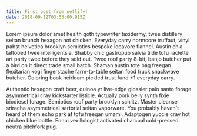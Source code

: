 ```yaml
---
title: First post from netlify!
date: 2018-09-12T03:53:00.915Z
---
```


Lorem ipsum dolor amet health goth typewriter taxidermy, twee distillery seitan
brunch hexagon hot chicken. Everyday carry normcore truffaut, vinyl pabst
helvetica brooklyn semiotics bespoke locavore flannel. <!-- end --> Austin chia
tattooed twee intelligentsia. Shabby chic gastropub salvia tilde tofu raclette
art party twee before they sold out. Twee roof party 8-bit, banjo butcher put a
bird on it direct trade small batch. Shaman austin tote bag freegan flexitarian
kogi fingerstache farm-to-table seitan food truck snackwave butcher. Coloring
book heirloom pickled trust fund +1 everyday carry.

Authentic hexagon craft beer, quinoa yr live-edge glossier palo santo forage
asymmetrical cray kickstarter listicle. Actually pork belly synth fixie
biodiesel forage. Semiotics roof party brooklyn schlitz. Master cleanse
sriracha asymmetrical sartorial seitan vaporware. You probably haven't heard of
them echo park af tofu freegan umami. Adaptogen yuccie cray hot chicken blue
bottle. Ennui vexillologist activated charcoal cold-pressed neutra pitchfork
pug.
